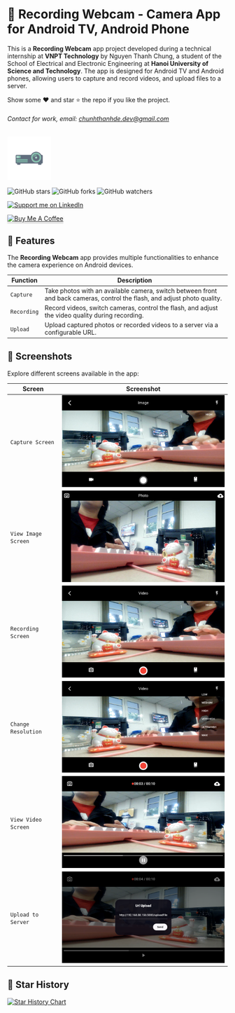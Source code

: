 # 📸 Recording Webcam - Camera App for Android TV, Android Phone

This is a **Recording Webcam** app project developed during a technical internship at **VNPT Technology** by Nguyen Thanh Chung, a student of the School of Electrical and Electronic Engineering at **Hanoi University of Science and Technology**. The app is designed for Android TV and Android phones, allowing users to capture and record videos, and upload files to a server.

Show some ❤️ and star ⭐ the repo if you like the project.

###### Contact for work, email: [chunhthanhde.dev@gmail.com](mailto:chunhthanhde.dev@gmail.com)

<img src="media/logo/ic_launcher_main.jpg" height="100px" alt="App Logo"/>

![GitHub stars](https://img.shields.io/github/stars/TV-Box-Support/Recording-Webcam?style=social)
![GitHub forks](https://img.shields.io/github/forks/TV-Box-Support/Recording-Webcam?style=social)
![GitHub watchers](https://img.shields.io/github/watchers/TV-Box-Support/Recording-Webcam?style=social)

<a href="https://www.linkedin.com/in/chunhthanhde/">
<img src="https://img.shields.io/badge/Support-Recommend%2FEndorse%20me%20on%20Linkedin-blue?style=for-the-badge&logo=linkedin" alt="Support me on LinkedIn" />
</a>

<a href="https://www.buymeacoffee.com/chunhthanhde" target="_blank"><img src="https://www.buymeacoffee.com/assets/img/custom_images/yellow_img.png" alt="Buy Me A Coffee" style="height: 41px !important;width: 174px !important;box-shadow: 0px 3px 2px 0px rgba(190, 190, 190, 0.5) !important;-webkit-box-shadow: 0px 3px 2px 0px rgba(190, 190, 190, 0.5) !important;" ></a>

## 📱 Features

The **Recording Webcam** app provides multiple functionalities to enhance the camera experience on Android devices.

| Function    | Description                                                                                                                           |
|-------------|---------------------------------------------------------------------------------------------------------------------------------------|
| `Capture`   | Take photos with an available camera, switch between front and back cameras, control the flash, and adjust photo quality.              |
| `Recording` | Record videos, switch cameras, control the flash, and adjust the video quality during recording.                                       |
| `Upload`    | Upload captured photos or recorded videos to a server via a configurable URL.                                                          |

## 📸 Screenshots

Explore different screens available in the app:

| Screen                | Screenshot                                                              |
|-----------------------|-------------------------------------------------------------------------|
| `Capture Screen`       | <img src="media/screenshots/image.png" alt="Capture Screen" style="max-height: 300px;">      |
| `View Image Screen`    | <img src="media/screenshots/photo.png" alt="View Image Screen" style="max-height: 300px;">      |
| `Recording Screen`     | <img src="media/screenshots/record.png" alt="Recording Screen" style="max-height: 300px;">     |
| `Change Resolution`    | <img src="media/screenshots/resolution.png" alt="Change Resolution Screen" style="max-height: 300px;"> |
| `View Video Screen`    | <img src="media/screenshots/video.png" alt="View Video Screen" style="max-height: 300px;">      |
| `Upload to Server`     | <img src="media/screenshots/upload.png" alt="Upload to Server Screen" style="max-height: 300px;">     |

## 🌟 Star History

<a href="https://star-history.com/#TV-Box-Support/Recording-Webcam/&Date">
 <picture>
   <source media="(prefers-color-scheme: dark)" srcset="https://api.star-history.com/svg?repos=TV-Box-Support/Recording-Webcam/&type=Date&theme=dark" />
   <source media="(prefers-color-scheme: light)" srcset="https://api.star-history.com/svg?repos=TV-Box-Support/Recording-Webcam/&type=Date" />
   <img alt="Star History Chart" src="https://api.star-history.com/svg?repos=TV-Box-Support/Recording-Webcam/&type=Date" />
 </picture>
</a>
